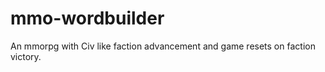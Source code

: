 mmo-wordbuilder
===============

An mmorpg with Civ like faction advancement and game resets on faction victory.
